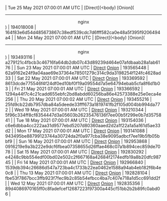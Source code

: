 | Tue 25 May 2021 07:00:01 AM UTC | [Direct](<body) [Onion](<hr><center>nginx</center>) | 194018008 | 164f83e6d54d485673867c38edf539cdc7d6fff582ca0e48a5f395f9206494a4 | 
| Mon 24 May 2021 07:00:01 AM UTC | [Direct](<body) [Onion](<hr><center>nginx</center>) | 193493116 | a279121c4fbcb3c46716fa64db2db07c43d89239d464e07afdbaab28a1ab6176 | 
| Sun 23 May 2021 07:00:01 AM UTC | [Direct](https://oshi.at/GWYGwX) [Onion](http://oshiatwowvdbshka.onion/GWYGwX) | 193565448 | 62a9162e24f9a04aae69e37364e78501279c314c9da3198254f124fc4628ad33 | 
| Sat 22 May 2021 07:00:01 AM UTC | [Direct](https://oshi.at/KvtQHe) [Onion](http://oshiatwowvdbshka.onion/KvtQHe) | 193369592 | 8613dcde775546f4f24df0ed10bf0f19a09554d7a5e64794ebab5cfa8f6d1b03 | 
| Fri 21 May 2021 07:00:01 AM UTC | [Direct](https://oshi.at/LRNaWc) [Onion](http://oshiatwowvdbshka.onion/LRNaWc) | 193366592 | 1294a44f7c4c21cadd655ebfc2bd8abdd60256ba86e42573388e25e0eca4e256 | 
| Thu 20 May 2021 07:00:02 AM UTC | [Direct](https://oshi.at/rLbccd) [Onion](http://oshiatwowvdbshka.onion/rLbccd) | 193455216 | 25fd9cb22db7957dba84a5deede33fff673a1819741fb2f105d004bb994da772 | 
| Wed 19 May 2021 07:00:01 AM UTC | [Direct](https://oshi.at/xbkeMK) [Onion](http://oshiatwowvdbshka.onion/xbkeMK) | 193210344 | 5f96c334ff8cf8354447d3a05603b26235476136f7ee00b5f299e0b7d3575841 | 
| Tue 18 May 2021 07:00:01 AM UTC | [Direct](https://oshi.at/KvqTLR) [Onion](http://oshiatwowvdbshka.onion/KvqTLR) | 193154036 | c6e6dbba4cc222aa31d9577ebd5207d80360aaed2d2a1f22a1a5a161d5ae33d2 | 
| Mon 17 May 2021 07:00:01 AM UTC | [Direct](https://oshi.at/HGDkip) [Onion](http://oshiatwowvdbshka.onion/HGDkip) | 193141088 | 943495be88799123744a30724da2f0a977cba38e9095adbcf7ee19b5fb05bbf9 | 
| Sun 16 May 2021 07:00:01 AM UTC | [Direct](https://oshi.at/eqREhS) [Onion](http://oshiatwowvdbshka.onion/eqREhS) | 192953868 | 0916219e9a3b222e9dcf6fbea07358655d26ffae468c07a1b894cec859de7078 | 
| Sat 15 May 2021 07:00:01 AM UTC | [Direct](https://oshi.at/zhmdJV) [Onion](http://oshiatwowvdbshka.onion/zhmdJV) | 192830292 | e4248c9bb554edf00bd02e502c2f667168a42684f2174edfb19a8b20dfc98745 | 
| Fri 14 May 2021 07:00:01 AM UTC | [Direct](https://oshi.at/xbgvSh) [Onion](http://oshiatwowvdbshka.onion/xbgvSh) | 192966840 | 1539db394c26686d547a723ba4c1733b22ea0462e1588a94ab4eb182f6b4e0c8 | 
| Thu 13 May 2021 07:00:01 AM UTC | [Direct](https://oshi.at/uVbNYA) [Onion](http://oshiatwowvdbshka.onion/uVbNYA) | 192828104 | fbe53f7867bcc3ffb923f7fec9b2c85b54efbcc4ba7c407e718a1d5cc691dd2f | 
| Wed 12 May 2021 07:00:01 AM UTC | [Direct](https://oshi.at/FAvFta) [Onion](http://oshiatwowvdbshka.onion/FAvFta) | 192835356 | 89d4086970165ff0c8fadefcef12687223f97300a445cf51bb2b2b89fc0abd06 | 
